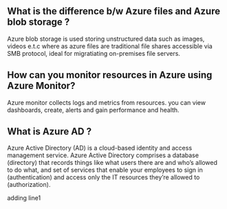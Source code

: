 ## What is the difference b/w Azure files and Azure blob storage ?

Azure blob storage is used storing unstructured data such as images, videos e.t.c where as azure files are traditional file shares accessible via SMB protocol, ideal for migratiating on-premises file servers.

## How can you monitor resources in Azure using Azure Monitor?

Azure monitor collects logs and metrics from resources. you can view dashboards, create, alerts and gain performance and health.

## What is Azure AD ?

Azure Active Directory (AD) is a cloud-based identity and access management service. Azure Active Directory comprises a database (directory) that records things like what users there are and who’s allowed to do what, and set of services that enable your employees to sign in (authentication) and access only the IT resources they’re allowed to (authorization).

adding line1

